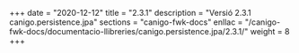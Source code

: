 +++
date        = "2020-12-12"
title       = "2.3.1"
description = "Versió 2.3.1 canigo.persistence.jpa"
sections    = "canigo-fwk-docs"
enllac		= "/canigo-fwk-docs/documentacio-llibreries/canigo.persistence.jpa/2.3.1/"
weight		= 8
+++
